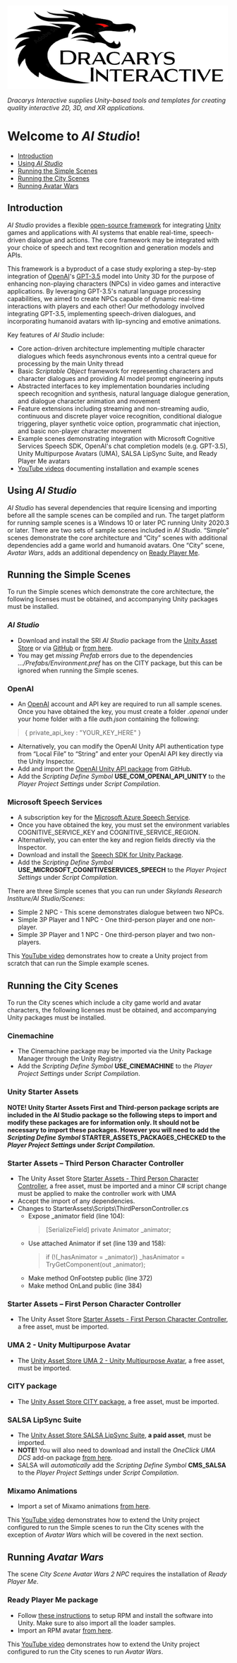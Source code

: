 ![Alt text](Images/dilogo2.png)

*Dracarys Interactive supplies Unity-based tools and templates for creating quality interactive 2D, 3D, and XR applications.*
# Welcome to *AI Studio*!
* [Introduction](#introduction)
* [Using *AI Studio*](#using-ai-studio)
* [Running the Simple Scenes](#running-the-simple-scenes)
* [Running the City Scenes](#running-the-city-scenes)
* [Running Avatar Wars](#running-avatar-wars)

## Introduction
*AI Studio* provides a flexible [open-source framework](https://github.com/Skylands-Research-Institute/AI-Studio) for integrating [Unity](https://unity.com/) games and applications with AI systems that enable real-time, speech-driven dialogue and actions. The core framework may be integrated with your choice of speech and text recognition and generation models and APIs.

This framework is a byproduct of a case study exploring a step-by-step integration of [OpenAI](https://openai.com/)'s [GPT-3.5](https://openai.com/chatgpt) model into Unity 3D for the purpose of enhancing non-playing characters (NPCs) in video games and interactive applications. By leveraging GPT-3.5's natural language processing capabilities, we aimed to create NPCs capable of dynamic real-time interactions with players and each other! Our methodology involved integrating GPT-3.5, implementing speech-driven dialogues, and incorporating humanoid avatars with lip-syncing and emotive animations.

Key features of *AI Studio* include:
* Core action-driven architecture implementing multiple character dialogues which feeds asynchronous events into a central queue for processing by the main Unity thread
* Basic *Scriptable Object* framework for representing characters and character dialogues and providing AI model prompt engineering inputs
* Abstracted interfaces to key implementation boundaries including speech recognition and synthesis, natural language dialogue generation, and dialogue character animation and movement
* Feature extensions including streaming and non-streaming audio, continuous and discrete player voice recognition, conditional dialogue triggering, player synthetic voice option, programmatic chat injection, and basic non-player character movement
* Example scenes demonstrating integration with Microsoft Cognitive Services Speech SDK, OpenAI's chat completion models (e.g. GPT-3.5), Unity Multipurpose Avatars (UMA), SALSA LipSync Suite, and Ready Player Me avatars
* [YouTube videos](https://www.youtube.com/playlist?list=PLqvEk6ZnckUDIadG7NqBthi1HLx0I-1yL) documenting installation and example scenes

## Using *AI Studio*
*AI Studio* has several dependencies that require licensing and importing before all the sample scenes can be compiled and run. The target platform for running sample scenes is a Windows 10 or later PC running Unity 2020.3 or later. There are two sets of sample scenes included in *AI Studio*. “Simple” scenes demonstrate the core architecture and “City” scenes with additional dependencies add a game world and humanoid avatars. One “City” scene, *Avatar Wars*, adds an additional dependency on [Ready Player Me](https://readyplayer.me/).

## Running the Simple Scenes
To run the Simple scenes which demonstrate the core architecture, the following licenses must be obtained, and accompanying Unity packages must be installed.

### *AI Studio*
* Download and install the SRI *AI Studio* package from the [Unity Asset Store](https://assetstore.unity.com/) or via [GitHub](https://github.com/Dracarys-Interactive/AIStudio.git) or [from here](https://1drv.ms/u/s!ArFvxkQ02ZoSidNi7o1DlpkHlpA2Kw?e=ezwyPd).
* You may get *missing Prefab* errors due to the dependencies *.../Prefabs/Environment.pref* has on the CITY package, but this can be ignored when running the Simple scenes. 

### OpenAI
* An [OpenAI](https://openai.com/) account and API key are required to run all sample scenes. Once you have obtained the key, you must create a folder *.openai* under your home folder with a file *auth.json* containing the following:

> { private_api_key : "YOUR_KEY_HERE" }

* Alternatively, you can modify the OpenAI Unity API authentication type from “Local File” to “String” and enter your OpenAI API key directly via the Unity Inspector.
* Add and import the [OpenAI Unity API package](https://github.com/hexthedev/OpenAi-Api-Unity) from GitHub.
* Add the *Scripting Define Symbol* **USE_COM_OPENAI_API_UNITY** to the *Player Project Settings* under *Script Compilation*.

### Microsoft Speech Services
* A subscription key for the [Microsoft Azure Speech Service](https://learn.microsoft.com/en-us/azure/cognitive-services/speech-service/overview#try-the-speech-service-for-free). 
* Once you have obtained the key, you must set the environment variables COGNITIVE_SERVICE_KEY and COGNITIVE_SERVICE_REGION.
* Alternatively, you can enter the key and region fields directly via the Inspector.
* Download and install the [Speech SDK for Unity Package](https://aka.ms/csspeech/unitypackage).
* Add the *Scripting Define Symbol* **USE_MICROSOFT_COGNITIVESERVICES_SPEECH** to the *Player Project Settings* under *Script Compilation*.

There are three Simple scenes that you can run under *Skylands Research Institure/AI Studio/Scenes*:
* Simple 2 NPC - This scene demonstrates dialogue between two NPCs.
* Simple 3P Player and 1 NPC - One third-person player and one non-player.
* Simple 3P Player and 1 NPC - One third-person player and two non-players.

This [YouTube video](https://youtu.be/_BZMSQyDK10) demonstrates how to create a Unity project from scratch that can run the Simple example scenes.

## Running the City Scenes
To run the City scenes which include a city game world and avatar characters, the following licenses must be obtained, and accompanying Unity packages must be installed.

### Cinemachine
* The Cinemachine package may be imported via the Unity Package Manager through the Unity Registry.
* Add the *Scripting Define Symbol* **USE_CINEMACHINE** to the *Player Project Settings* under *Script Compilation*.

### Unity Starter Assets
**NOTE! Unity Starter Assets First and Third-person package scripts are included in the AI Studio package so the following steps to import and modify these packages are for information only. It should not be necessary to import these packages. However you will need to add the *Scripting Define Symbol* STARTER_ASSETS_PACKAGES_CHECKED to the *Player Project Settings* under *Script Compilation*.**

### Starter Assets – Third Person Character Controller
* The Unity Asset Store [Starter Assets - Third Person Character Controller](https://assetstore.unity.com/packages/essentials/starter-assets-third-person-character-controller-urp-196526), a free asset, must be imported and a minor C# script change must be applied to make the controller work with UMA
* Accept the import of any dependencies.
* Changes to StarterAssets\Scripts\ThirdPersonController.cs
    * Expose _animator field (line 104): 
        > [SerializeField] private Animator _animator;
    * Use attached Animator if set (line 139 and 158):
        > if (!(_hasAnimator = _animator)) _hasAnimator = TryGetComponent(out _animator);
    * Make method OnFootstep public (line 372)
    * Make method OnLand public (line 384)
### Starter Assets – First Person Character Controller
* The Unity Asset Store [Starter Assets - First Person Character Controller](https://assetstore.unity.com/packages/essentials/starter-assets-first-person-character-controller-urp-196525), a free asset, must be imported.
### UMA 2 - Unity Multipurpose Avatar
* The [Unity Asset Store UMA 2 - Unity Multipurpose Avatar](https://assetstore.unity.com/packages/3d/characters/uma-2-unity-multipurpose-avatar-35611), a free asset, must be imported.
### CITY package
* The [Unity Asset Store CITY package](https://assetstore.unity.com/packages/3d/environments/urban/city-package-107224), a free asset, must be imported.
### SALSA LipSync Suite
* The [Unity Asset Store SALSA LipSync Suite](https://assetstore.unity.com/packages/tools/animation/salsa-lipsync-suite-148442), **a paid asset**, must be imported.
* **NOTE!** You will also need to download and install the *OneClick UMA DCS* add-on package [from here](https://crazyminnowstudio.com/unity-3d/lip-sync-salsa/downloads/).
* SALSA will *automatically* add the *Scripting Define Symbol* **CMS_SALSA** to the *Player Project Settings* under *Script Compilation*.
### Mixamo Animations
* Import a set of Mixamo animations [from here](https://1drv.ms/u/s!ArFvxkQ02ZoSjMgqJUb-9k_dxiaMKw?e=9tGPkr).

This [YouTube video](https://youtu.be/IrRu-i-r3As) demonstrates how to extend the Unity project configured to run the Simple scenes to run the City scenes with the exception of *Avatar Wars* which will be covered in the next section.

## Running *Avatar Wars*

The scene *City Scene Avatar Wars 2 NPC* requires the installation of *Ready Player Me*.

### Ready Player Me package
* Follow [these instructions](https://docs.readyplayer.me/ready-player-me/integration-guides/unity/quickstart) to setup RPM and install the software into Unity. Make sure to also import all the loader samples.
* Import an RPM avatar [from here](https://1drv.ms/u/s!ArFvxkQ02ZoSh_MuEU9udKCNhTwmyg?e=VeciEY).

This [YouTube video](https://youtu.be/Y9N1owUCRYs) demonstrates how to extend the Unity project configured to run the City scenes to run  *Avatar Wars*.
